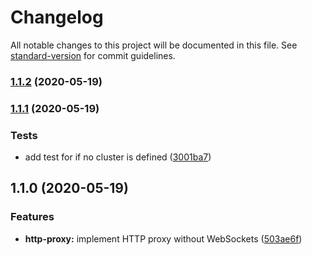 # Changelog

All notable changes to this project will be documented in this file. See [standard-version](https://github.com/conventional-changelog/standard-version) for commit guidelines.

### [1.1.2](https://github.com/d-cs/kube-auth-proxy/compare/v1.1.1...v1.1.2) (2020-05-19)



### [1.1.1](https://github.com/d-cs/kube-auth-proxy/compare/v1.1.0...v1.1.1) (2020-05-19)


### Tests

* add test for if no cluster is defined ([3001ba7](https://github.com/d-cs/kube-auth-proxy/commit/3001ba7))



## 1.1.0 (2020-05-19)


### Features

* **http-proxy:** implement HTTP proxy without WebSockets ([503ae6f](https://github.com/d-cs/kube-auth-proxy/commit/503ae6f))
